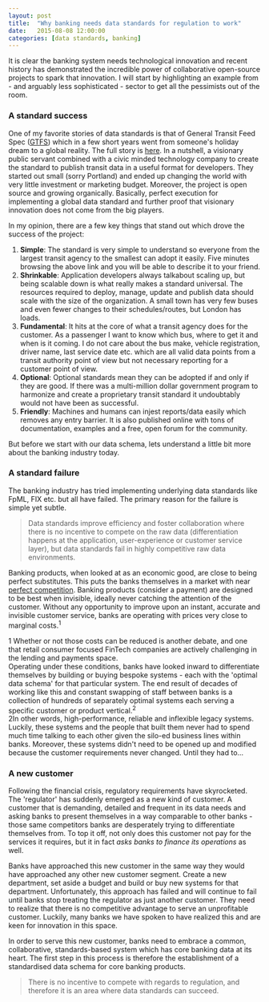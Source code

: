 ```yaml
---
layout: post
title:  "Why banking needs data standards for regulation to work"
date:   2015-08-08 12:00:00
categories: [data standards, banking]
---
```


It is clear the banking system needs technological innovation and recent history has demonstrated the incredible power of collaborative open-source projects to spark that innovation. I will start by highlighting an example from - and arguably less sophisticated - sector to get all the pessimists out of the room.

### A standard success
One of my favorite stories of data standards is that of General Transit Feed Spec ([GTFS][gtfs]) which in a few short years went from someone's holiday dream to a global reality. The full story is [here][gtfs-story]. In a nutshell, a visionary public servant combined with a civic minded technology company to create the standard to publish transit data in a useful format for developers. They started out small (sorry Portland) and ended up changing the world with very little investment or marketing budget. Moreover, the project is open source and growing organically. Basically, perfect execution for implementing a global data standard and further proof that visionary innovation does not come from the big players.

In my opinion, there are a few key things that stand out which drove the success of the project:

1. **Simple**: The standard is very simple to understand so everyone from the largest transit agency to the smallest can adopt it easily. Five minutes browsing the above link and you will be able to describe it to your friend.
2. **Shrinkable**: Application developers always talkabout scaling up, but being scalable down is what really makes a standard universal. The resources required to deploy, manage, update and publish data should scale with the size of the organization. A small town has very few buses and even fewer changes to their schedules/routes, but London has loads.
3. **Fundamental**: It hits at the core of what a transit agency does for the customer. As a passenger I want to know which bus, where to get it and when is it coming. I do not care about the bus make, vehicle registration, driver name, last service date etc. which are all valid data points from a transit authority point of view but not necessary reporting for a customer point of view.
4. **Optional**: Optional standards mean they can be adopted if and only if they are good. If there was a multi-million dollar government program to harmonize and create a proprietary transit standard it undoubtably would not have been as successful.
5. **Friendly**: Machines and humans can injest reports/data easily which removes any entry barrier. It is also published online with tons of documentation, examples and a free, open forum for the community. 

But before we start with our data schema, lets understand a little bit more about the banking industry today.

### A standard failure

The banking industry has tried implementing underlying data standards like FpML, FIX etc. but all have failed. The primary reason for the failure is simple yet subtle.

> Data standards improve efficiency and foster collaboration where there is no incentive to compete on the raw data (differentiation happens at the application, user-experience or customer service layer), but data standards fail in highly competitive raw data environments. 

Banking products, when looked at as an economic good, are close to being perfect substitutes. This puts the banks themselves in a market with near [perfect competition][perfect-comp]. Banking products (consider a payment) are designed to be best when invisible, ideally never catching the attention of the customer. Without any opportunity to improve upon an instant, accurate and invisible customer service, banks are operating with prices very close to marginal costs.<sup>1</sup>
<aside><num>1</num> Whether or not those costs can be reduced is another debate, and one that retail consumer focused FinTech companies are actively challenging in the lending and payments space.</aside> 
Operating under these conditions, banks have looked inward to differentiate themselves by building or buying bespoke systems - each with the 'optimal data schema' for that particular system. The end result of decades of working like this and constant swapping of staff between banks is a collection of hundreds of separately optimal systems each serving a specific customer or product vertical.<sup>2</sup>
<aside><num>2</num>In other words, high-performance, reliable and inflexible legacy systems.</aside>
Luckily, these systems and the people that built them never had to spend much time talking to each other given the silo-ed business lines within banks. Moreover, these systems didn't need to be opened up and modified because the customer requirements never changed. Until they had to...

### A new customer

Following the financial crisis, regulatory requirements have skyrocketed. The 'regulator' has suddenly emerged as a new kind of customer. A customer that is demanding, detailed and frequent in its data needs and asking banks to present themselves in a way comparable to other banks - those same competitors banks are desperately trying to differentiate themselves from. To top it off, not only does this customer not pay for the services it requires, but it in fact *asks banks to finance its operations* as well.

Banks have approached this new customer in the same way they would have approached any other new customer segment. Create a new department, set aside a budget and build or buy new systems for that department. Unfortunately, this approach has failed and will continue to fail until banks stop treating the regulator as just another customer. They need to realize that there is no competitive advantage to serve an unprofitable customer. Luckily, many banks we have spoken to have realized this and are keen for innovation in this space.

In order to serve this new customer, banks need to embrace a common, collaborative, standards-based system which has core banking data at its heart. The first step in this process is therefore the establishment of a standardised data schema for core banking products.

> There is no incentive to compete with regards to regulation, and therefore it is an area where data standards can succeed.


[gtfs]:			https://developers.google.com/transit/gtfs/?hl=en
[gtfs-story]: 	http://beyondtransparency.org/chapters/part-2/pioneering-open-data-standards-the-gtfs-story/
[perfect-comp]:	https://en.wikipedia.org/wiki/Perfect_competition 